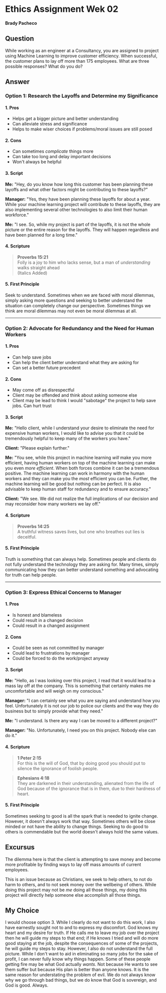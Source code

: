 # Ethics Assignment Wek 02
#### Brady Pacheco

## Question

While working as an engineer at a Consultancy, you are assigned to project using Machine Learning to improve customer efficiency. When successful, the customer plans to lay off more than 175 employees. What are three possible responses? What do you do?

## Answer

### Option 1: Research the Layoffs and Determine my Significance
#### 1. Pros

* Helps get a bigger picture and better understanding
* Can alleviate stress and significance
* Helps to make wiser choices if problems/moral issues are still posed

#### 2. Cons

* Can sometimes *complicate* things more
* Can take too long and delay important decisions
* Won't always be helpful

#### 3. Script

**Me:** "Hey, do you know how long this customer has been planning these layoffs and what other factors might be contributing to these layoffs?"

**Manager:** "Yes, they have been planning these layoffs for about a year. While your machine learning project will contribute to these layoffs, they are also implementing several other technologies to also limit their human workforce."

**Me:** "I see. So, while my project is part of the layoffs, it is not the whole picture or the entire reason for the layoffs. They will happen regardless and have been planned for a long time."

#### 4. Scripture

> **Proverbs 15:21** <br> Folly is a joy to him who lacks sense, but a man of *understanding* walks straight ahead <br> (Italics Added)

#### 5. First Principle
Seek to understand. Sometimes when we are faced with moral dilemmas, simply asking more questions and seeking to better understand the situation can completely change our perspective. Sometimes things we think are moral dilemmas may not even be moral dilemmas at all. 

***

### Option 2: Advocate for Redundancy and the Need for Human Workers
#### 1. Pros

* Can help save jobs
* Can help the client better understand what they are asking for
* Can set a better future precedent

#### 2. Cons

* May come off as disrespectful
* Client may be offended and think about asking someone else
* Client may be lead to think I would "sabotage" the project to help save jobs. Can hurt trust

#### 3. Script

**Me:** "Hello client, while I understand your desire to eliminate the need for expensive human workers, I would like to advise you that it could be tremendously helpful to keep many of the workers you have."

**Client:** "Please explain further."

**Me:** "You see, while this project in machine learning *will* make you more efficient, having human workers on top of the machine learning can make you even *more efficient*. When both forces combine it can be a tremendous positive. The machine learning can work in harmony with the human workers and they can make you the *most* efficient you can be. Further, the machine learning will be good but nothing can be perfect. It is also advisable to keep human staff for redundancy and to ensure accuracy."

**Client:** "We see. We did not realize the full implications of our decision and may reconsider how many workers we lay off."

#### 4. Scripture

> **Proverbs 14:25** <br> A truthful witness saves lives, but one who breathes out lies is deceitful.

#### 5. First Principle
Truth is something that can always help. Sometimes people and clients do not fully understand the technology they are asking for. Many times, simply communicating how they can better understand something and advocating for truth can help people.

***

### Option 3: Express Ethical Concerns to Manager
#### 1. Pros

* Is honest and blameless
* Could result in a changed decision
* Could result in a changed assignment

#### 2. Cons

* Could be seen as not committed by manager
* Could lead to frustrations by manager
* Could be forced to do the work/project anyway

#### 3. Script

**Me:** "Hello, as I was looking over this project, I read that it would lead to a mass lay off at the company. This is something that certainly makes me uncomfortable and will weigh on my conscious."

**Manager:** "I can certainly see what you are saying and understand how you feel. Unfortunately it is not our job to police our clients and the way they do business but to simply provide what they need."

**Me:** "I understand. Is there any way I can be moved to a different project?"

**Manager:** "No. Unfortunately, I need you on this project. Nobody else can do it."

#### 4. Scripture

> **1 Peter 2:15** <br> For this is the will of God, that by doing good you should put to silence the ignorance of foolish people.

> **Ephesians 4:18** <br> They are darkened in their understanding, alienated from the life of God because of the ignorance that is in them, due to their hardness of heart.

#### 5. First Principle
Sometimes seeking to good is all the spark that is needed to ignite change. However, it doesn't always work that way. Sometimes others will be close minded or not have the ability to change things. Seeking to do good to others is commendable but the world doesn't always hold the same values. 

## Excursus

The dilemma here is that the client is attempting to save money and become more profitable by finding ways to lay off mass amounts of current employees. 

This is an issue because as Christians, we seek to help others, to not do harm to others, and to not seek money over the wellbeing of others. While doing this project may not be *me* doing all those things, my doing this project will directly help someone else accomplish all those things. 

## My Choice

I would choose option 3. While I clearly do not want to do this work, I also have earnestly sought not to and to express my discomfort. God knows my heart and my desire for truth. If He calls me to leave my job over the project then he will guide my steps to that end; if He knows I tried and will do more good staying at the job, despite the consequences of some of the projects, he will guide my steps to stay. However, I also do not understand the full picture. While I don't want to aid in eliminating so many jobs for the sake of profit, I can never fully know why things happen. Some of these people getting fire may be what God actually *wants*. Not because He wants to see them suffer but because His plan is better than anyone knows. It is the same reason for understating the problem of evil. We do not always know why we go through bad things, but we do know that God is sovereign, and God is good. Always.
